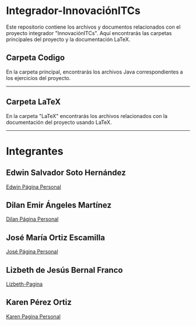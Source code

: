 ﻿# Integrador-InnovaciónITCs
Este repositorio contiene los archivos y documentos relacionados con el proyecto integrador "InnovaciónITCs". Aquí encontrarás las carpetas principales del proyecto y la documentación LaTeX.

## Carpeta Codigo
En la carpeta principal, encontrarás los archivos Java correspondientes a los ejercicios del proyecto.

---

## Carpeta LaTeX
En la carpeta "LaTeX" encontrarás los archivos relacionados con la documentación del proyecto usando LaTeX.

---

# Integrantes

## Edwin Salvador Soto Hernández
[Edwin Página Personal](https://edwinsotohz.github.io/)

## Dilan Emir Ángeles Martínez
[Dilan Página Personal](https://dangeles05.github.io/)

## José María Ortiz Escamilla
[José Página Personal](https://joseoe.github.io/)

## Lizbeth de Jesús Bernal Franco
[Lizbeth-Pagina](https://lizbernal.github.io/)

## Karen Pérez Ortiz
[Karen Pagina Personal](https://karenperezor.github.io/)
